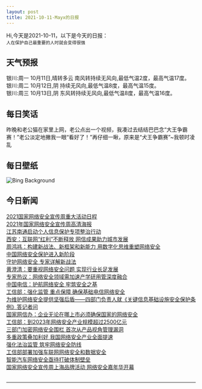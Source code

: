 ```yaml
---
layout: post
title: 2021-10-11-Mayx的日报
---
```


Hi,今天是2021-10-11，以下是今天的日报：<br><small>
人在保护自己最重要的人时就会变得很强</small><!--more-->
## 天气预报
银川:周一 10月11日,晴转多云 南风转持续无风向,最低气温2度，最高气温17度。<br>银川:周二 10月12日,阴 持续无风向,最低气温8度，最高气温15度。<br>银川:周三 10月13日,阴 东风转持续无风向,最低气温8度，最高气温16度。
## 每日笑话
昨晚和老公猫在家里上网，老公点出一个视频，我凑过去结结巴巴念“大王争霸赛！”老公淡定地撇我一眼“看好了！”再仔细一瞅，原来是“犬王争霸赛”~我顿时凌乱
## 每日壁纸
![Bing Background](https://cn.bing.com/th?id=OHR.AbaloneShell_EN-US7461837233_1920x1080.jpg&rf=LaDigue_1920x1080.jpg&pid=hp "Rainbow abalone shell, New Zealand (© Lynda Harper/Minden Pictures)")
## 今日新闻

[2021国家网络安全宣传周重大活动日程](http://it.people.com.cn/n1/2021/1008/c433780-32247599.html)   
[2021年国家网络安全宣传周高清海报](http://it.people.com.cn/n1/2021/1008/c433780-32247596.html)   
[江苏南通启动个人信息保护专项整治行动](http://it.people.com.cn/n1/2021/1008/c433780-32247593.html)   
[西安：互联网“红利”不断释放 网信成果助力城市发展](http://it.people.com.cn/n1/2021/1008/c433780-32247592.html)   
[周鸿祎：构建新战法、新框架和新能力 用数字化思维重塑网络安全](http://it.people.com.cn/n1/2021/1008/c433780-32247571.html)   
[中国网络安全保护进入新阶段](http://it.people.com.cn/n1/2021/1008/c433780-32247581.html)   
[守护网络安全 专家详解新战法](http://it.people.com.cn/n1/2021/1008/c433780-32247584.html)   
[黄澄清：要重视网络安全问题 实现行业长足发展](http://it.people.com.cn/n1/2021/1008/c433780-32247586.html)   
[专家热议：网络安全领域需加速产学研用管深度融合](http://it.people.com.cn/n1/2021/1008/c433780-32247583.html)   
[中国电信：护航网络安全 牢筑安全之基](http://it.people.com.cn/n1/2021/1008/c433780-32247585.html)   
[工信部：强化监管 重点保障 确保基础电信网络安全](http://it.people.com.cn/n1/2021/1008/c433780-32247579.html)   
[为维护网络安全提供坚强后盾——四部门负责人就《关键信息基础设施安全保护条例》答记者问](http://it.people.com.cn/n1/2021/1008/c433780-32247582.html)   
[国家网信办：企业无论在哪上市必须确保国家的网络安全](http://it.people.com.cn/n1/2021/1008/c433780-32247578.html)   
[工信部：到2023年网络安全产业规模超过2500亿元](http://it.people.com.cn/n1/2021/1008/c433780-32247588.html)   
[三部门加密网络安全围栏 首次从产品视角管理漏洞](http://it.people.com.cn/n1/2021/1008/c433780-32247587.html)   
[多重政策叠加利好 我国网络安全产业全面提速](http://it.people.com.cn/n1/2021/1008/c433780-32247573.html)   
[强化法治监管 筑牢网络安全防线](http://it.people.com.cn/n1/2021/1008/c433780-32247577.html)   
[工信部部署加强车联网网络安全和数据安全](http://it.people.com.cn/n1/2021/1008/c433780-32247572.html)   
[智能汽车网络安全亟待打破体制壁垒](http://it.people.com.cn/n1/2021/1008/c433780-32247570.html)   
[国家网络安全宣传周上海品牌活动 网络安全嘉年华开幕](http://it.people.com.cn/n1/2021/1008/c433780-32247565.html)   
<br />

***

<small></small>
